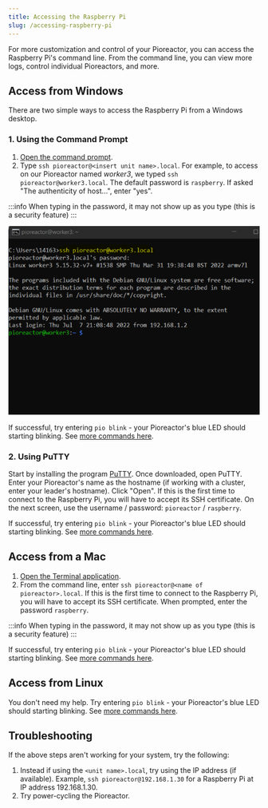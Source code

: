 ```yaml
---
title: Accessing the Raspberry Pi
slug: /accessing-raspberry-pi
---
```



For more customization and control of your Pioreactor, you can access the Raspberry Pi's command line. From the command line, you can view more logs, control individual Pioreactors, and more.

## Access from Windows

There are two simple ways to access the Raspberry Pi from a Windows desktop.

### 1. Using the Command Prompt

1. [Open the command prompt](https://support.kaspersky.com/common/windows/14637#block0).
2. Type `ssh pioreactor@<insert unit name>.local`. For example, to access on our Pioreactor named _worker3_, we typed `ssh pioreactor@worker3.local`. The default password is `raspberry`. If asked "The authenticity of host...", enter "yes".

:::info
When typing in the password, it may not show up as you type (this is a security feature)
:::


  ![](/img/experiments/turbidostat/ssh_into_unit.png)

If successful, try entering `pio blink` - your Pioreactor's blue LED should starting blinking. See [more commands here](/user-guide/cli).


### 2. Using PuTTY

Start by installing the program [PuTTY](https://www.putty.org/). Once downloaded, open PuTTY. Enter your Pioreactor's name as the hostname (if working with a cluster, enter your leader's hostname). Click "Open". If this is the first time to connect to the Raspberry Pi, you will have to accept its SSH certificate. On the next screen, use the username / password: `pioreactor` / `raspberry`.

If successful, try entering `pio blink` - your Pioreactor's blue LED should starting blinking. See [more commands here](/user-guide/cli).


## Access from a Mac

1. [Open the Terminal application](https://www.makeuseof.com/open-terminal-on-mac/).
2. From the command line, enter `ssh pioreactor@<name of pioreactor>.local`. If this is the first time to connect to the Raspberry Pi, you will have to accept its SSH certificate. When prompted, enter the password `raspberry`.

:::info
When typing in the password, it may not show up as you type (this is a security feature)
:::

If successful, try entering `pio blink` - your Pioreactor's blue LED should starting blinking. See [more commands here](/user-guide/cli).


## Access from Linux

You don't need my help. Try entering `pio blink` - your Pioreactor's blue LED should starting blinking. See [more commands here](/user-guide/cli).


## Troubleshooting

If the above steps aren't working for your system, try the following:

1. Instead if using the `<unit name>.local`, try using the IP address (if available). Example, `ssh pioreactor@192.168.1.30` for a Raspberry Pi at IP address 192.168.1.30.
2. Try power-cycling the Pioreactor.

